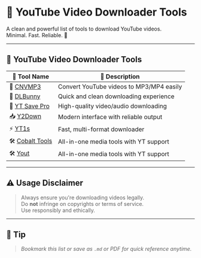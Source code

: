 # 📼 YouTube Video Downloader Tools

A clean and powerful list of tools to download YouTube videos.  
Minimal. Fast. Reliable. 🚀

---

## 📼 YouTube Video Downloader Tools

| 🔧 Tool Name             | 💬 Description                                |
|--------------------|---------------------------------------------------------------------------|
| 🎵 [CNVMP3](https://cnvmp3.com/v25)            | Convert YouTube videos to MP3/MP4 easily      |
| 🐰 [DLBunny](https://dlbunny.com/en/youtube)   | Quick and clean downloading experience        |
| 💾 [YT Save Pro](https://www.ytsavepro.com/)   | High-quality video/audio downloading          |
| 📥 [Y2Down](https://www.y2down.app/)           | Modern interface with reliable output         |
| ⚡ [YT1s](https://yt1s.com.co/)                | Fast, multi-format downloader                 |
| 🛠️ [Cobalt Tools](https://cobalt.tools/)       | All-in-one media tools with YT support        |
| 🛠️ [Yout](https://yout.com/?lang=en)           | All-in-one media tools with YT support        |

---

## ⚠️ Usage Disclaimer

> Always ensure you're downloading videos legally.  
> Do **not** infringe on copyrights or terms of service.  
> Use responsibly and ethically.

---

## 📌 Tip

> _Bookmark this list or save as `.md` or PDF for quick reference anytime._

